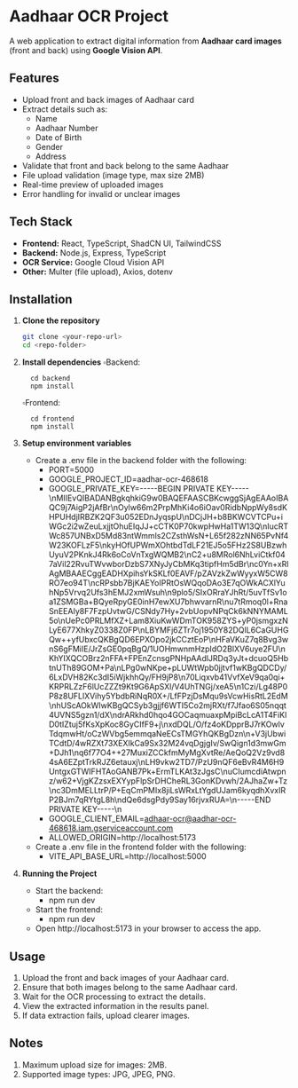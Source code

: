 # Aadhaar OCR Project

A web application to extract digital information from **Aadhaar card images** (front and back) using **Google Vision API**.

## Features

- Upload front and back images of Aadhaar card
- Extract details such as:
  - Name
  - Aadhaar Number
  - Date of Birth
  - Gender
  - Address
- Validate that front and back belong to the same Aadhaar
- File upload validation (image type, max size 2MB)
- Real-time preview of uploaded images
- Error handling for invalid or unclear images

## Tech Stack

- **Frontend:** React, TypeScript, ShadCN UI, TailwindCSS
- **Backend:** Node.js, Express, TypeScript
- **OCR Service:** Google Cloud Vision API
- **Other:** Multer (file upload), Axios, dotenv

## Installation

1. **Clone the repository**
   ```bash
   git clone <your-repo-url>
   cd <repo-folder>
2. **Install dependencies**
   ▫️Backend:
   
         cd backend
         npm install
   ▫️Frontend:
   
         cd frontend
         npm install
4. **Setup environment variables**
    - Create a .env file in the backend folder with the following:
      - PORT=5000
      - GOOGLE_PROJECT_ID=aadhar-ocr-468618
      - GOOGLE_PRIVATE_KEY=-----BEGIN PRIVATE KEY-----   \nMIIEvQIBADANBgkqhkiG9w0BAQEFAASCBKcwggSjAgEAAoIBAQC9j7AigP2jAfBr\nOylw66m2PrpMhKi4o6iOav0RidbNppWy8sdKHPUHdjIRBZK2QF3u052EDnJyqspU\nDCjJH+b8BKWCVTCPu+iWGc2i2wZeuLxjjtOhuEIqJJ+cCTK0P70kwpHwHa1TW13Q\nIucRTWc857UNBxD5Md83ntWmmls2CZsthWsN+L65f282zNN65PvNf4W23KOFLzF5\nkyHOfUPWmXOhtbdTdLF21EJ5o5FHz2S8UBzwhUyuV2PKnkJ4Rk6oCoVnTxgWQMB2\nC2+u8MRol6NhLviCtkf047aVil22RvuTWvwborDzbS7XNyJyCbMKq3tipfHm5dBr\nc0Yn+xRlAgMBAAECggEADHXpihsYkSKLf0EAVF/pZAVzkZwWyyxW5CW8RO7eo94T\ncRPsbb7BjKAEYoIPRtOsWQqoDAo3E7qOWkACXlYuhNp5Vrvq2Ufs3hEMJ2xmWsuh\n9plo5/SIxORraYJhRt/5uvTfSv1oa1ZSMGBa+BQyeRpyGE0inH7ewXU7bhwvarnR\nu7tRmoq0l+RnaSnEEAIy8F7FzpUvtwG/CSNdy7Hy+2vbUopvNPqCk6kNNYMAML5o\nUePc0PRLMfXZ+Lam8XiuKwWDmTOK958ZYS+yP0jsmgxzNLyE677XhkyZ0338Z0FP\nLBYMFj6ZTr7oj1950Y82DQlL6CaGUHGQw++yfUbxcQKBgQD6EPXOpo2jkCCztEoP\nHFaVKuZ7q8Bvg3wnS6gFMiIE/JrZsGE0pqBgQ/1UOHmwnmHzpIdO2BlXV6uye2FU\nKhYIXQCOBrz2nFFA+FPEnZcnsgPNHpAAdlJRDq3yJt+dcuoQ5HbtnUTh89GOM+Pa\nLPg0wNKpe+pLUWtWpb0jjtvf1wKBgQDCDy/6LxDVH82Kc3dI5iWjkhhQy/FH9jP8\n70Liqxvb41VvfXeV9qa0qi+KRPRLZzF6lUcZZZt9Kt9G6ApSXl/V4UhTNGj/xeA5\n1Czi/Lg48P0P8z8UFLlXVihy5YbdbRiNqR0X+/LfFPzjDsMqu9sVcwHisRtL2EdM\nhUScAOkWIwKBgQCSyb3gjjf6WTI5Co2mjRXt/f7Jfao6S05nqqt4UVNS5gzn1/dX\ndrARkhd0hqo4GOCaqmuaxpMpiBcLcA1T4FiKlD0tIZtuj5fKsXpKoc8GyCIfF9+j\nxdDQL/O/fz4oKDpprBJ7rKOwlvTdqmwHt/oCzWVbg5emmqaNeECsTMGYhQKBgDzn\n+V3jUbwiTCdtD/4wRZXt73XEXIkCa9Sx32M24vqDgjgIv/SwQign1d3mwGm+DJh1\nq6f77O4++27MuxiZCCkfmMyMgXvtRe/AeQoQ2Vz9vd84sA6EZptTrkRJZ6etauxj\nLH9vkw2TD7/PzU9nQF6eBvR4M6H9UntgxGTWIFHTAoGANB7Pk+ErmTLKAt3zJgsC\nuCIumcdiAtwpnz/w62+VjgKZzsxEXYypFlpSrDHCheRL3GonKDvwh/2AJhaZw+Tz\nc3DmMELLtrP/P+EqCmPMIx8jiLsWRxLtYgdUJam6kyqdhXvxIRP2BJm7qRYtgL8h\ndQe6dsgPdy9Say16rjvxRUA=\n-----END PRIVATE KEY-----\n
      - GOOGLE_CLIENT_EMAIL=adhaar-ocr@aadhar-ocr-468618.iam.gserviceaccount.com
      - ALLOWED_ORIGIN=http://localhost:5173
   - Create a .env file in the frontend folder with the following:
      - VITE_API_BASE_URL=http://localhost:5000
5. **Running the Project**
   - Start the backend:
     - npm run dev
   - Start the frontend:
     -  npm run dev
   - Open http://localhost:5173 in your browser to access the app.

## Usage

1. Upload the front and back images of your Aadhaar card.
2. Ensure that both images belong to the same Aadhaar card.
3. Wait for the OCR processing to extract the details.
4. View the extracted information in the results panel.
5. If data extraction fails, upload clearer images.

## Notes

1. Maximum upload size for images: 2MB.
2. Supported image types: JPG, JPEG, PNG.
